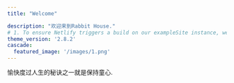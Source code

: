 ```yaml
---
title: "Welcome"

description: "欢迎来到Rabbit House."
# 1. To ensure Netlify triggers a build on our exampleSite instance, we need to change a file in the exampleSite directory.
theme_version: '2.8.2'
cascade:
  featured_image: '/images/1.png'
---
```

愉快度过人生的秘诀之一就是保持童心.
